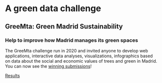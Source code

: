 <h1 data-aos="fade-up">A green data challenge</h1>
<h2 data-aos="fade-up" data-aos-delay="400">GreeMta: Green Madrid Sustainability</h2>
<h3 data-aos="fade-up" data-aos-delay="400">Help to improve how Madrid manages its green spaces</h3>
<p data-aos="fade-up" data-aos-delay="400">
    The GreeMta challenge run in 2020 and invited anyone to develop web applications, interactive data analyses, visualizations, infographics based on data about the social and economic values of trees and green in Madrid. You can now see the <a href="#results">winning submissions</a>!
</p>
<div data-aos="fade-up" data-aos-delay="800">
    <a href="#results" class="btn-get-started scrollto">Results</a>
</div>
</div>
